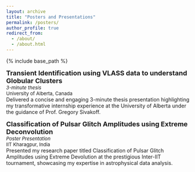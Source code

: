 ```yaml
---
layout: archive
title: "Posters and Presentations"
permalink: /posters/
author_profile: true
redirect_from: 
  - /about/
  - /about.html
---
```



{% include base_path %}

**<font size="4">Transient Identification using VLASS data to understand Globular Clusters</font>**  
*<font size="2">3-minute thesis</font>*<br>
<font size="2">University of Alberta, Canada</font><br>
Delivered a concise and engaging 3-minute thesis presentation highlighting my transformative internship experience at the
University of Alberta under the guidance of Prof. Gregory Sivakoff.

**<font size="4">Classification of Pulsar Glitch Amplitudes using Extreme Deconvolution</font>**  
*<font size="2">Poster Presentation</font>*<br>
<font size ="2">IIT Kharagpur, India</font><br>
Presented my research paper titled Classification of Pulsar Glitch Amplitudes using Extreme Devolution at the prestigious
Inter-IIT tournament, showcasing my expertise in astrophysical data analysis.

